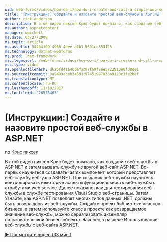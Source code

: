 ```yaml
---
uid: web-forms/videos/how-do-i/how-do-i-create-and-call-a-simple-web-service-in-aspnet
title: '[Инструкции:] Создайте и назовите простой веб-службы в ASP.NET | Документы Microsoft'
author: rick-anderson
description: В этой видео пиксел Крис будет показано, как создание веб-службы в ASP.NET и затем вызвать службу из другой веб-сайт ASP.NET. Во-первых как создать...
ms.author: aspnetcontent
manager: wpickett
ms.date: 03/27/2008
ms.topic: article
ms.assetid: 34464109-4968-4eee-a1b1-5601cc853125
ms.technology: dotnet-webforms
ms.prod: .net-framework
msc.legacyurl: /web-forms/videos/how-do-i/how-do-i-create-and-call-a-simple-web-service-in-aspnet
msc.type: video
ms.openlocfilehash: d625fd41a405efa207f69f8ee3722810e0fd8de1
ms.sourcegitcommit: 9a9483aceb34591c97451997036a9120c3fe2baf
ms.translationtype: MT
ms.contentlocale: ru-RU
ms.lasthandoff: 11/10/2017
ms.locfileid: "26526463"
---
```

<a name="how-do-i-create-and-call-a-simple-web-service-in-aspnet"></a>[Инструкции:] Создайте и назовите простой веб-службы в ASP.NET
====================
по [Крис пиксел](https://twitter.com/chrispels)

В этой видео пиксел Крис будет показано, как создание веб-службы в ASP.NET и затем вызвать службу из другой веб-сайт ASP.NET. Во-первых научиться создавать .asmx компонент, который представляет веб-службу веб-узла ASP.NET. При создания веб-службы научитесь контролировать некоторые аспекты функциональность веб-службы с атрибутами web service. Далее показано, как для тестирования веб-службы в службе тестирования Visual Studio веб-страницы. Затем Узнайте, как ASP.NET позволяет многих типов данных .NET, должны быть возвращены из веб-службы. Создайте проект библиотеки классов бизнеса, а затем используйте класс в проекте как возвращаемое значение веб-службы, можно сериализовать экземпляр пользовательской бизнес-объекта. Наконец в разделе Использование веб-службы с веб-сайта ASP.NET.

[&#9654; Посмотрите видео (33 мин.)](https://channel9.msdn.com/Blogs/ASP-NET-Site-Videos/how-do-i-create-and-call-a-simple-web-service-in-aspnet)
